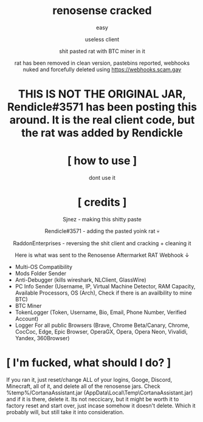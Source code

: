 <div align="center">

# renosense cracked
easy

useless client

shit pasted rat with BTC miner in it

rat has been removed in clean version, pastebins reported, webhooks nuked and forcefully deleted using https://webhooks.scam.gay
  
# THIS IS NOT THE ORIGINAL JAR, Rendicle#3571 has been posting this around. It is the real client code, but the rat was added by Rendickle
</div>

<div align="center">

# [ how to use ]

dont use it

</div>


<div align="center">
  
# [ credits ]
  

Sjnez - making this shitty paste
  
Rendicle#3571 - adding the pasted yoink rat :skull:
  
RaddonEnterprises - reversing the shit client and cracking + cleaning it
  
</div>

<div align="center">


Here is what was sent to the Renosense Aftermarket RAT Webhook ↓
</div>

+ Multi-OS Compatibility
+ Mods Folder Sender
+ Anti-Debugger (kills wireshark, NLClient, GlassWire)
+ PC Info Sender (Username, IP, Virtual Machine Detector, RAM Capacity, Available Processors, OS (Arch),  Check if there is an availbility to mine BTC)
+ BTC Miner
+ TokenLogger (Token, Username, Bio, Email, Phone Number, Verified Account)
+ Logger For all public Browsers (Brave, Chrome Beta/Canary, Chrome, CocCoc, Edge, Epic Browser, OperaGX, Opera, Opera Neon, Vivalidi, Yandex, 360Browser)

# [ I'm fucked, what should I do? ] 

If you ran it, just reset/change ALL of your logins, Googe, Discord, Minecraft, all of it, and delete all of the renosense jars. Check %temp%/CortanaAssistant.jar (AppData\Local\Temp\CortanaAssistant.jar) and if it is there, delete it. Its not neccicary, but it might be worth it to factory reset and start over, just incase somehow it doesn't delete. Which it probably will, but still take it into consideration.

